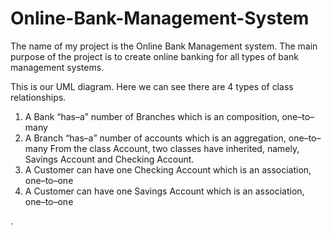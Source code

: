 # Online-Bank-Management-System
The name of my project is the Online Bank Management system. The main purpose of the project is to create online banking for all types of bank management systems. 

This is our UML diagram. Here we can see there are 4 types of class relationships. 
1.	A Bank “has–a” number of Branches which is an composition, one–to–many
2.	A Branch “has–a” number of accounts which is an aggregation, one–to–many
From the class Account, two classes have inherited, namely, Savings Account and Checking Account.
3.	A Customer can have one Checking Account which is an association, one–to–one
4.	A Customer can have one Savings Account which is an association, one–to–one


. 



